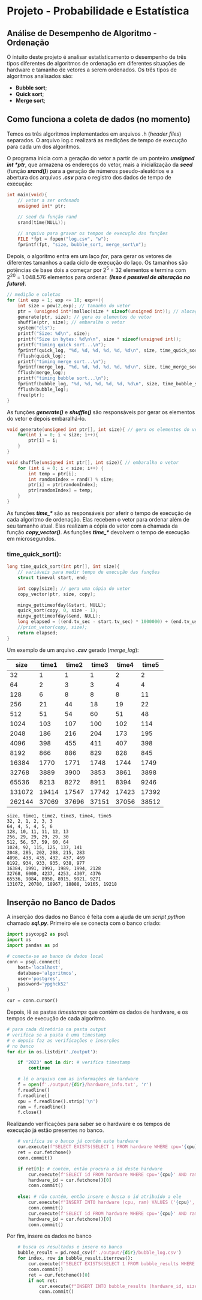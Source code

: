 # Projeto - Probabilidade e Estatística

## Análise de Desempenho de Algoritmo - Ordenação

O intuito deste projeto é analisar estatísticamento o desempenho de três tipos diferentes de algoritmos de ordenação em diferentes situações de hardware e tamanho de vetores a serem ordenados. Os três tipos de algoritmos analisados são:

* **Bubble sort**;
* **Quick sort**;
* **Merge sort**;

## Como funciona a coleta de dados (no momento)

Temos os três algoritmos implementados em arquivos .h (_header files_) separados. O arquivo log.c realizará as medições de tempo de execução para cada um dos algoritmos.

O programa inicia com a geração do vetor a partir de um ponteiro **_unsigned int \*ptr_**, que armazena os endereços do vetor, mais a inicialização da **_seed_** (função **_srand()_**) para a geração de números pseudo-aleatórios e a abertura dos arquivos **_.csv_** para o registro dos dados de tempo de execução:

~~~c
int main(void){
    // vetor a ser ordenado
    unsigned int* ptr;
    
    // seed da função rand
    srand(time(NULL));

    // arquivo para gravar os tempos de execução das funções
    FILE *fpt = fopen("log.csv", "w");
    fprintf(fpt, "size, bubble_sort, merge_sort\n");
~~~

Depois, o algoritmo entra em um laço _for_, para gerar os vetores de diferentes tamanhos a cada ciclo de execução do laço. Os tamanhos são potências de base dois a começar por 2<sup>5</sup> = 32 elementos e termina com 2<sup>20</sup> = 1.048.576 elementos para ordenar. **_(Isso é passível de alteração no futuro)_**.

~~~c
// medição e coletas
for (int exp = 1; exp <= 18; exp++){
    int size = pow(2,exp); // tamanho do vetor
    ptr = (unsigned int*)malloc(size * sizeof(unsigned int)); // alocação de memoria para o vetor
    generate(ptr, size); // gera os elementos do vetor
    shuffle(ptr, size); // embaralha o vetor
    system("cls");
    printf("Size: %d\n", size);
    printf("Size in bytes: %d\n\n", size * sizeof(unsigned int));
    printf("timing quick sort...\n");
    fprintf(quick_log, "%d, %d, %d, %d, %d, %d\n", size, time_quick_sort(ptr, size), time_quick_sort(ptr, size), time_quick_sort(ptr, size), time_quick_sort(ptr, size), time_quick_sort(ptr, size));
    fflush(quick_log);
    printf("timing merge sort...\n");
    fprintf(merge_log, "%d, %d, %d, %d, %d, %d\n", size, time_merge_sort(ptr, size), time_merge_sort(ptr, size), time_merge_sort(ptr, size), time_merge_sort(ptr, size), time_merge_sort(ptr, size));
    fflush(merge_log);
    printf("timing bubble sort...\n");
    fprintf(bubble_log, "%d, %d, %d, %d, %d, %d\n", size, time_bubble_sort(ptr, size, 5), time_bubble_sort(ptr, size, 4), time_bubble_sort(ptr, size, 3), time_bubble_sort(ptr, size, 2), time_bubble_sort(ptr, size, 1));
    fflush(bubble_log);
    free(ptr);
}
~~~

As funções **_generate()_** e **_shuffle()_** são responsáveis por gerar os elementos do vetor e depois embaralhá-lo.

~~~c
void generate(unsigned int ptr[], int size){ // gera os elementos do vetor
    for(int i = 0; i < size; i++){
        ptr[i] = i;
    }
}

void shuffle(unsigned int ptr[], int size){ // embaralha o vetor
    for (int i = 0; i < size; i++) {
        int temp = ptr[i];
        int randomIndex = rand() % size;
        ptr[i] = ptr[randomIndex];
        ptr[randomIndex] = temp;
    }
}
~~~

As funções **_time\_\*_** são as responsáveis por aferir o tempo de execução de cada algoritmo de ordenação. Elas recebem o vetor para ordenar além de seu tamanho atual. Elas realizam a cópia do vetor com a chamada da função **_copy\_vector()_**. As funções **_time\_\*_** devolvem o tempo de execução em microsegundos.

### time\_quick\_sort():

~~~c
long time_quick_sort(int ptr[], int size){
    // variáveis para medir tempo de execução das funções
    struct timeval start, end;

    int copy[size]; // gera uma cópia do vetor
    copy_vector(ptr, size, copy);

    mingw_gettimeofday(&start, NULL);
    quick_sort(copy, 0, size - 1);
    mingw_gettimeofday(&end, NULL);
    long elapsed = ((end.tv_sec - start.tv_sec) * 1000000) + (end.tv_usec - start.tv_usec);
    //print_vetor(copy, size);
    return elapsed;
}
~~~

Um exemplo de um arquivo **_.csv_** gerado (_merge\_log_):

|size  |time1 |time2 |time3 |time4 |time5 |
|------|------|------|------|------|------|
|32    | 1    | 1    | 1    | 2    | 2    |
|64    | 2    | 3    | 3    | 4    | 4    |
|128   | 6    | 8    | 8    | 8    | 11   |
|256   | 21   | 44   | 18   | 19   | 22   |
|512   | 51   | 54   | 60   | 51   | 48   |
|1024  | 103  | 107  | 100  | 102  | 114  |
|2048  | 186  | 216  | 204  | 173  | 195  |
|4096  | 398  | 455  | 411  | 407  | 398  |
|8192  | 866  | 886  | 829  | 828  | 845  |
|16384 | 1770 | 1771 | 1748 | 1744 | 1749 |
|32768 | 3889 | 3900 | 3853 | 3861 | 3898 |
|65536 | 8213 | 8272 | 8911 | 8394 | 9246 |
|131072| 19414| 17547| 17742| 17423| 17392|
|262144| 37069| 37696| 37151| 37056| 38512|

~~~csv
size, time1, time2, time3, time4, time5
32, 2, 1, 2, 3, 3
64, 4, 5, 4, 5, 6
128, 10, 11, 11, 12, 13
256, 29, 29, 29, 29, 30
512, 56, 57, 59, 60, 64
1024, 92, 115, 125, 137, 141
2048, 285, 202, 208, 215, 283
4096, 433, 435, 432, 437, 469
8192, 934, 933, 935, 938, 977
16384, 1991, 1991, 1989, 1994, 2128
32768, 6000, 4237, 4253, 4307, 4376
65536, 9084, 8950, 8915, 9921, 9271
131072, 20780, 18967, 18888, 19165, 19218
~~~

## Inserção no Banco de Dados

A inserção dos dados no Banco é feita com a ajuda de um _script_ _python_ chamado **_sql.py_**. Primeiro ele se conecta com o banco criado:

~~~python
import psycopg2 as psql
import os
import pandas as pd

# conecta-se ao banco de dados local
conn = psql.connect(
    host='localhost',
    database='algoritmos',
    user='postgres',
    password='ypghck52'
)

cur = conn.cursor()

~~~

Depois, lê as pastas _timestamps_ que contém os dados de hardware, e os tempos de execução de cada algoritmo.

~~~python
# para cada diretório na pasta output
# verifica se a pasta é uma timestamp
# e depois faz as verificações e inserções
# no banco
for dir in os.listdir('./output'):

    if '2023' not in dir: # verifica timestamp
        continue

    # lê o arquivo com as informações de hardware
    f = open(f'./output/{dir}/hardware_info.txt', 'r') 
    f.readline()
    f.readline()
    cpu = f.readline().strip('\n')
    ram = f.readline()
    f.close()
~~~

Realizando verificações para saber se o hardware e os tempos de execução já estão presentes no banco.

~~~python
    # verifica se o banco já contém este hardware
    cur.execute(f"SELECT EXISTS(SELECT 1 FROM hardware WHERE cpu='{cpu}' AND ram={ram})")
    ret = cur.fetchone()
    conn.commit()

    if ret[0]: # contém, então procura o id deste hardware
        cur.execute(f"SELECT id FROM hardware WHERE cpu='{cpu}' AND ram={ram}")
        hardware_id = cur.fetchone()[0]
        conn.commit()
    
    else: # não contém, então insere e busca o id atribuído a ele
        cur.execute(f"INSERT INTO hardware (cpu, ram) VALUES ('{cpu}', {ram})")
        conn.commit()
        cur.execute(f"SELECT id FROM hardware WHERE cpu='{cpu}' AND ram={ram}")
        hardware_id = cur.fetchone()[0]
        conn.commit()
~~~

Por fim, insere os dados no banco

~~~python
    # busca os resultados e insere no banco
    bubble_result = pd.read_csv(f'./output/{dir}/bubble_log.csv')
    for index, row in bubble_result.iterrows():
        cur.execute(f"SELECT EXISTS(SELECT 1 FROM bubble_results WHERE hardware_id={hardware_id} AND size={row['size']} AND time1={row[' time1']} AND time2={row[' time2']} AND time3={row[' time3']} AND time4={row[' time4']} AND time5={row[' time5']})")
        conn.commit()
        ret = cur.fetchone()[0]
        if not ret:
            cur.execute(f"INSERT INTO bubble_results (hardware_id, size, time1, time2, time3, time4, time5) VALUES ({hardware_id}, {row['size']}, {row[' time1']}, {row[' time2']}, {row[' time3']}, {row[' time4']}, {row[' time5']})")
            conn.commit()
~~~
